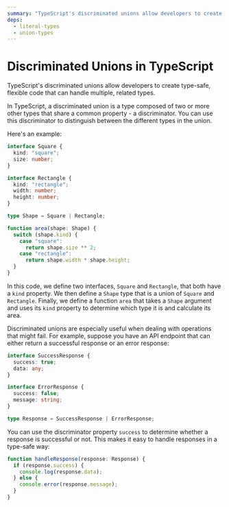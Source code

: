 ```yaml
---
summary: "TypeScript's discriminated unions allow developers to create type-safe, flexible code that can handle multiple related types using a common discriminator property."
deps:
  - literal-types
  - union-types
---
```


# Discriminated Unions in TypeScript

TypeScript's discriminated unions allow developers to create type-safe, flexible code that can handle multiple, related types.

In TypeScript, a discriminated union is a type composed of two or more other types that share a common property - a discriminator. You can use this discriminator to distinguish between the different types in the union.

Here's an example:

```typescript
interface Square {
  kind: "square";
  size: number;
}

interface Rectangle {
  kind: "rectangle";
  width: number;
  height: number;
}

type Shape = Square | Rectangle;

function area(shape: Shape) {
  switch (shape.kind) {
    case "square":
      return shape.size ** 2;
    case "rectangle":
      return shape.width * shape.height;
  }
}
```

In this code, we define two interfaces, `Square` and `Rectangle`, that both have a `kind` property. We then define a `Shape` type that is a union of `Square` and `Rectangle`. Finally, we define a function `area` that takes a `Shape` argument and uses its `kind` property to determine which type it is and calculate its area.

Discriminated unions are especially useful when dealing with operations that might fail. For example, suppose you have an API endpoint that can either return a successful response or an error response:

```typescript
interface SuccessResponse {
  success: true;
  data: any;
}

interface ErrorResponse {
  success: false;
  message: string;
}

type Response = SuccessResponse | ErrorResponse;
```

You can use the discriminator property `success` to determine whether a response is successful or not. This makes it easy to handle responses in a type-safe way:

```typescript
function handleResponse(response: Response) {
  if (response.success) {
    console.log(response.data);
  } else {
    console.error(response.message);
  }
}
```
